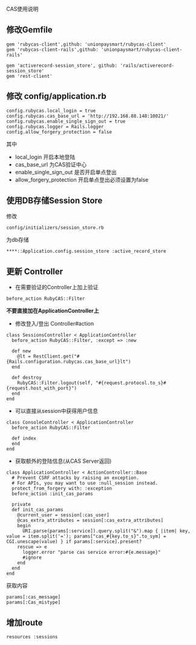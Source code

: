 CAS使用说明

## 修改Gemfile

```
gem 'rubycas-client',github: 'unionpaysmart/rubycas-client'
gem 'rubycas-client-rails',github: 'unionpaysmart/rubycas-client-rails'

gem 'activerecord-session_store', github: 'rails/activerecord-session_store'
gem 'rest-client'
```

## 修改 config/application.rb

```
config.rubycas.local_login = true
config.rubycas.cas_base_url = 'http://192.168.88.148:10021/'
config.rubycas.enable_single_sign_out = true
config.rubycas.logger = Rails.logger
config.allow_forgery_protection = false
```

其中

* local_login  开启本地登陆
* cas_base_url 为CAS验证中心
* enable_single_sign_out 是否开启单点登出
* allow_forgery_protection  开启单点登出必须设置为false

## 使用DB存储Session Store

修改

```
config/initializers/session_store.rb
```

为db存储

```
****::Application.config.session_store :active_record_store
```


## 更新 Controller

* 在需要验证的Controller上加上验证

```
before_action RubyCAS::Filter
```

**不要直接加在ApplicationController上**

* 修改登入/登出 Controller#action

```
class SessionsController < ApplicationController
  before_action RubyCAS::Filter, :except => :new

  def new
    @lt = RestClient.get("#{Rails.configuration.rubycas.cas_base_url}lt")
  end

  def destroy
    RubyCAS::Filter.logout(self, "#{request.protocol.to_s}#{request.host_with_port}")
  end
end

```

* 可以直接从session中获得用户信息

```
class ConsoleController < ApplicationController
  before_action RubyCAS::Filter

  def index
  end
end
```


* 获取额外的登陆信息(从CAS Server返回)

```
class ApplicationController < ActionController::Base
  # Prevent CSRF attacks by raising an exception.
  # For APIs, you may want to use :null_session instead.
  protect_from_forgery with: :exception
  before_action :init_cas_params

  private
  def init_cas_params
    @current_user = session[:cas_user]
    @cas_extra_attributes = session[:cas_extra_attributes]
    begin
      URI.parse(params[:service]).query.split("&").map { |item| key, value = item.split('='); params["cas_#{key.to_s}".to_sym] = CGI.unescape(value) } if params[:service].present?
    rescue => e
      logger.error "parse cas service error:#{e.message}"
      #ignore
    end
  end
end
```

获取内容

```
params[:cas_message]
params[:Cas_mistype]
```

## 增加route

```
resources :sessions
```